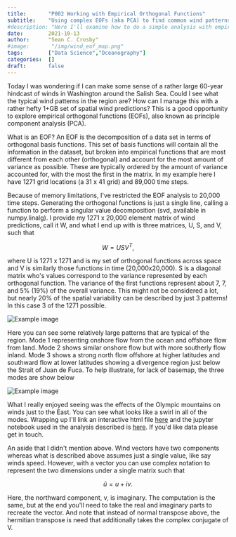 ```yaml
---
title:       "P002 Working with Empirical Orthogonal Functions"
subtitle:    "Using complex EOFs (aka PCA) to find common wind patterns"
#description: "Here I'll examine how to do a simple analysis with empirical orthogonal functions (EOFs), also known as principle component analysis (PCA), to find some typical wind patters in the Salish Sea, Washington USA. I'll use a 60-year series of modeled winds over the region (1950-2010) developed by scientist at University of Washington (UW)"
date:        2021-10-13
author:      "Sean C. Crosby"
#image:       "/img/wind_eof_map.png"
tags:        ["Data Science","Oceanography"]
categories:  []
draft:       false
---
```


<script type="text/javascript"
  src="https://cdn.mathjax.org/mathjax/latest/MathJax.js?config=TeX-AMS-MML_HTMLorMML">
</script>

Today I was wondering if I can make some sense of a rather large 60-year hindcast of winds in Washington around the Salish Sea. Could I see what the typical wind patterns in the region are? How can I manage this with a rather hefty 1+GB set of spatial wind predictions? This is a good opportunity to explore empirical orthogonal functions (EOFs), also known as principle component analysis (PCA).

What is an EOF? An EOF is the decomposition of a data set in terms of orthogonal basis functions. This set of basis functions will contain all the information in the dataset, but broken into empirical functions that are most different from each other (orthogonal) and account for the most amount of variance as possible. These are typically ordered by the amount of variance accounted for, with the most the first in the matrix. In my example here I have 1271 grid locations (a 31 x 41 grid) and 89,000 time steps. 

Because of memory limitations, I've restricted the EOF analysis to 20,000 time steps. Generating the orthogonal functions is just a single line, calling a function to perform a singular value decomposition (svd, available in numpy.linalg). I provide my 1271 x 20,000 element matrix of wind predictions, call it W, and what I end up with is three matrices, U, S, and V, such that

$$W = USV^T ,$$

where U is 1271 x 1271 and is my set of orthogonal functions across space and V is similarly those functions in time (20,000x20,000). S is a diagonal matrix who's values correspond to the variance represented by each orthogonal function. The variance of the first functions represent about 7, 7, and 5% (19%) of the overall variance. This might not be considered a lot, but nearly 20% of the spatial variability can be described by just 3 patterns! In this case 3 of the 1271 possible.

![Example image](/img/wind_eof_plot.png)

Here you can see some relatively large patterns that are typical of the region. Mode 1 representing onshore flow from the ocean and offshore flow from land. Mode 2 shows similar onshore flow but with more southerly flow inland. Mode 3 shows a strong north flow offshore at higher latitudes and southward flow at lower latitudes showing a divergence region just below the Strait of Juan de Fuca. To help illustrate, for lack of basemap, the three modes are show below

![Example image](/img/wind_eof_map.png)

What I really enjoyed seeing was the effects of the Olympic mountains on winds just to the East. You can see what looks like a swirl in all of the modes. Wrapping up I'll link an interactive html file [here](https://github.com/sccrosby/python_data_explorations/blob/main/wind_eof_map.html) and the jupyter notebook used in the analysis described is [here](https://github.com/sccrosby/python_data_explorations/blob/main/eda_002_eof_wind_field.ipynb). If you'd like data please get in touch. 

An aside that I didn't mention above. Wind vectors have two components whereas what is described above assumes just a single value, like say winds speed. However, with a vector you can use complex notation to represent the two dimensions under a single matrix such that 

$$\hat{u} = u + iv.$$

Here, the northward component, v, is imaginary. The computation is the same, but at the end you'll need to take the real and imaginary parts to recreate the vector. And note that instead of normal transpose above, the hermitian transpose is need that additionally takes the complex conjugate of V.
